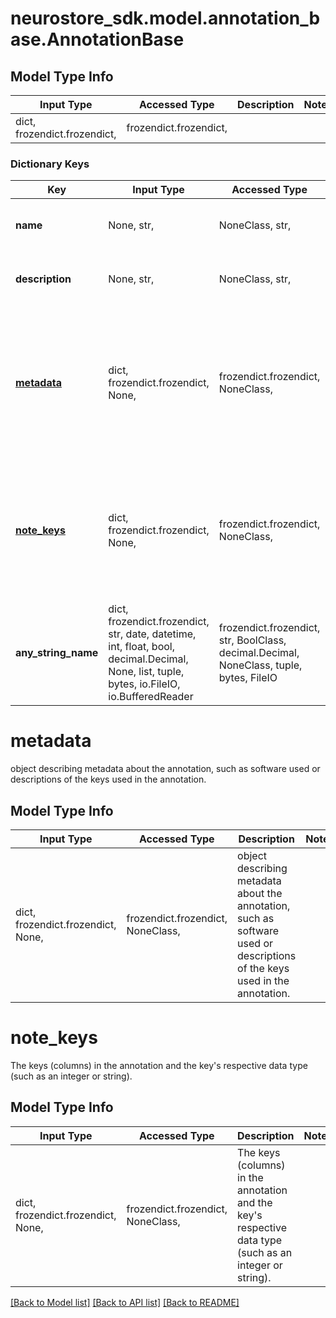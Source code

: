 # neurostore_sdk.model.annotation_base.AnnotationBase

## Model Type Info
Input Type | Accessed Type | Description | Notes
------------ | ------------- | ------------- | -------------
dict, frozendict.frozendict,  | frozendict.frozendict,  |  | 

### Dictionary Keys
Key | Input Type | Accessed Type | Description | Notes
------------ | ------------- | ------------- | ------------- | -------------
**name** | None, str,  | NoneClass, str,  | Descriptive name for the annotation. | [optional] 
**description** | None, str,  | NoneClass, str,  | Long form description of the annotation. | [optional] 
**[metadata](#metadata)** | dict, frozendict.frozendict, None,  | frozendict.frozendict, NoneClass,  | object describing metadata about the annotation, such as software used or descriptions of the keys used in the annotation. | [optional] 
**[note_keys](#note_keys)** | dict, frozendict.frozendict, None,  | frozendict.frozendict, NoneClass,  | The keys (columns) in the annotation and the key&#x27;s respective data type (such as an integer or string). | [optional] 
**any_string_name** | dict, frozendict.frozendict, str, date, datetime, int, float, bool, decimal.Decimal, None, list, tuple, bytes, io.FileIO, io.BufferedReader | frozendict.frozendict, str, BoolClass, decimal.Decimal, NoneClass, tuple, bytes, FileIO | any string name can be used but the value must be the correct type | [optional]

# metadata

object describing metadata about the annotation, such as software used or descriptions of the keys used in the annotation.

## Model Type Info
Input Type | Accessed Type | Description | Notes
------------ | ------------- | ------------- | -------------
dict, frozendict.frozendict, None,  | frozendict.frozendict, NoneClass,  | object describing metadata about the annotation, such as software used or descriptions of the keys used in the annotation. | 

# note_keys

The keys (columns) in the annotation and the key's respective data type (such as an integer or string).

## Model Type Info
Input Type | Accessed Type | Description | Notes
------------ | ------------- | ------------- | -------------
dict, frozendict.frozendict, None,  | frozendict.frozendict, NoneClass,  | The keys (columns) in the annotation and the key&#x27;s respective data type (such as an integer or string). | 

[[Back to Model list]](../../README.md#documentation-for-models) [[Back to API list]](../../README.md#documentation-for-api-endpoints) [[Back to README]](../../README.md)

